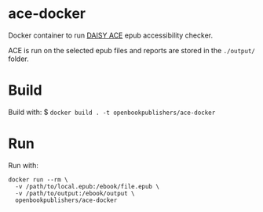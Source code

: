 # ace-docker

Docker container to run [DAISY ACE](https://daisy.github.io/ace/) epub accessibility checker.

ACE is run on the selected epub files and reports are stored in the `./output/` folder.

# Build
Build with:
$ `docker build . -t openbookpublishers/ace-docker`

# Run
Run with:
```
docker run --rm \
  -v /path/to/local.epub:/ebook/file.epub \
  -v /path/to/output:/ebook/output \
  openbookpublishers/ace-docker
```
